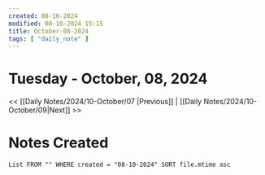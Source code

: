 ```yaml
---
created: 08-10-2024
modified: 08-10-2024 15:15
title: October-08-2024
tags: [ "daily_note" ]
---
```

# Tuesday - October, 08, 2024
<< [[Daily Notes/2024/10-October/07 |Previous]] | [[Daily Notes/2024/10-October/09|Next]] >>

# Notes Created
```dataview
List FROM "" WHERE created = "08-10-2024" SORT file.mtime asc 
```
